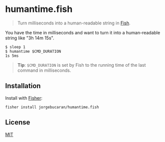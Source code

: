 # humantime.fish

> Turn milliseconds into a human-readable string in [Fish](https://fishshell.com).

You have the time in milliseconds and want to turn it into a human-readable string like "3h 14m 15s".

```fish
$ sleep 1
$ humantime $CMD_DURATION
1s 5ms
```

> **Tip**: `$CMD_DURATION` is set by Fish to the running time of the last command in milliseconds.

## Installation

Install with [Fisher](https://github.com/jorgebucaran/fisher):

```console
fisher install jorgebucaran/humantime.fish
```

## License

[MIT](LICENSE.md)
